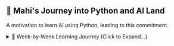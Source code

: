 ## 🐍 **Mahi's** Journey into Python and AI Land  
A motivation to learn AI using Python, leading to this commitment.

<details>
<summary>📅 Week-by-Week Learning Journey (Click to Expand...)</summary>
<br/>

<details>
<summary>📘 Week 1: Python Basics</summary>
<br/>

- **Topics Covered**: Python syntax, variables, functions, I/O  
- **Status**: ✅ Completed  
- **Days Spent**: 3  
- **Time Frame**: July 2025  

</details>

<details>
<summary>📗 Week 2: NumPy, Pandas, Data Viz</summary>
<br/>

- **Topics Covered**: NumPy arrays, Pandas DataFrames, Matplotlib  
- **Status**: 🚧 In Progress  
- **Days Spent**: 1 (ongoing)  
- **Time Frame**: July 2025  

</details>

<details>
<summary>📙 Week 3: Coming Soon</summary>
<br/>

- **Topics Planned**: Data preprocessing, Scikit-learn intro  
- **Status**: 🔜 Planned  
- **Time Frame**: TBD  

</details>

</details>